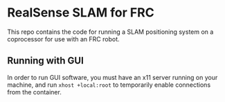 # RealSense SLAM for FRC
This repo contains the code for running a SLAM positioning system on a
coprocessor for use with an FRC robot.

## Running with GUI
In order to run GUI software, you must have an x11 server running on your
machine, and run `xhost +local:root` to temporarily enable connections from the
container.

